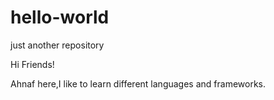 # hello-world
just another repository

Hi Friends!

Ahnaf here,I like to learn different languages and frameworks.
